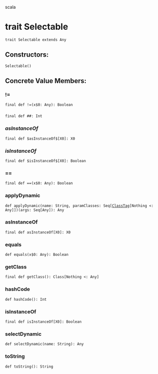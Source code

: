 scala
# trait Selectable

<pre><code class="language-scala" >trait Selectable extends Any</pre></code>
## Constructors:
<pre><code class="language-scala" >Selectable()</pre></code>

## Concrete Value Members:
### !=
<pre><code class="language-scala" >final def !=(x$0: Any): Boolean</pre></code>

### ##
<pre><code class="language-scala" >final def ##: Int</pre></code>

### $asInstanceOf$
<pre><code class="language-scala" >final def $asInstanceOf$[X0]: X0</pre></code>

### $isInstanceOf$
<pre><code class="language-scala" >final def $isInstanceOf$[X0]: Boolean</pre></code>

### ==
<pre><code class="language-scala" >final def ==(x$0: Any): Boolean</pre></code>

### applyDynamic
<pre><code class="language-scala" >def applyDynamic(name: String, paramClasses: Seq[<a href="./reflect/ClassTag.md">ClassTag</a>[Nothing <: Any]])(args: Seq[Any]): Any</pre></code>

### asInstanceOf
<pre><code class="language-scala" >final def asInstanceOf[X0]: X0</pre></code>

### equals
<pre><code class="language-scala" >def equals(x$0: Any): Boolean</pre></code>

### getClass
<pre><code class="language-scala" >final def getClass(): Class[Nothing <: Any]</pre></code>

### hashCode
<pre><code class="language-scala" >def hashCode(): Int</pre></code>

### isInstanceOf
<pre><code class="language-scala" >final def isInstanceOf[X0]: Boolean</pre></code>

### selectDynamic
<pre><code class="language-scala" >def selectDynamic(name: String): Any</pre></code>

### toString
<pre><code class="language-scala" >def toString(): String</pre></code>

